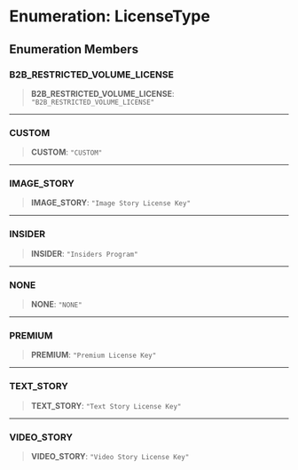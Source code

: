 # Enumeration: LicenseType

## Enumeration Members

### B2B\_RESTRICTED\_VOLUME\_LICENSE

> **B2B\_RESTRICTED\_VOLUME\_LICENSE**: `"B2B_RESTRICTED_VOLUME_LICENSE"`

***

### CUSTOM

> **CUSTOM**: `"CUSTOM"`

***

### IMAGE\_STORY

> **IMAGE\_STORY**: `"Image Story License Key"`

***

### INSIDER

> **INSIDER**: `"Insiders Program"`

***

### NONE

> **NONE**: `"NONE"`

***

### PREMIUM

> **PREMIUM**: `"Premium License Key"`

***

### TEXT\_STORY

> **TEXT\_STORY**: `"Text Story License Key"`

***

### VIDEO\_STORY

> **VIDEO\_STORY**: `"Video Story License Key"`
